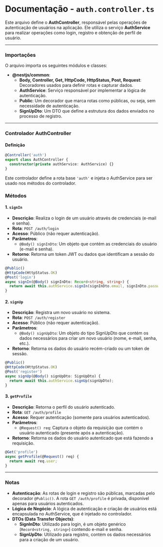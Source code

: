# Documentação - `auth.controller.ts`
Este arquivo define o **AuthController**, responsável pelas operações de autenticação de usuários na aplicação. Ele utiliza o serviço **AuthService** para realizar operações como login, registro e obtenção de perfil de usuário.

---

### Importações
O arquivo importa os seguintes módulos e classes:

* **@nestjs/common**:
  * **Body, Controller, Get, HttpCode, HttpStatus, Post, Request**: Decoradores usados para definir rotas e capturar dados.
  * **AuthService**: Serviço responsável por implementar a lógica de autenticação.
  * **Public**: Um decorador que marca rotas como públicas, ou seja, sem necessidade de autenticação.
  * **SignUpDto**: Um DTO que define a estrutura dos dados enviados no processo de registro.

---

### Controlador AuthController
#### Definição
```typescript
@Controller('auth')
export class AuthController {
  constructor(private authService: AuthService) {}
}
```
Este controlador define a rota base `'auth'` e injeta o AuthService para ser usado nos métodos do controlador.

### Métodos
#### 1. `signIn`
* **Descrição**: Realiza o login de um usuário através de credenciais (e-mail e senha).
* **Rota**: `POST /auth/login`
* **Acesso**: Público (não requer autenticação).
* **Parâmetros**:
  * `@Body() signInDto`: Um objeto que contém as credenciais do usuário (e-mail e senha).
* **Retorno**: Retorna um token JWT ou dados que identificam a sessão do usuário.
```typescript
@Public()
@HttpCode(HttpStatus.OK)
@Post('login')
async signIn(@Body() signInDto: Record<string, string>) {
  return await this.authService.signIn(signInDto.email, signInDto.password);
}
```

#### 2. `signUp`
* **Descrição**: Registra um novo usuário no sistema.
* **Rota**: `POST /auth/register`
* **Acesso**: Público (não requer autenticação).
* **Parâmetros**:
  * `@Body() signUpDto`: Um objeto do tipo SignUpDto que contém os dados necessários para criar um novo usuário (nome, e-mail, senha, etc.).
* **Retorno**: Retorna os dados do usuário recém-criado ou um token de sessão.
```typescript
@Public()
@HttpCode(HttpStatus.OK)
@Post('register')
async signUp(@Body() signUpDto: SignUpDto) {
  return await this.authService.signUp(signUpDto);
}
```

#### 3. `getProfile`
* **Descrição**: Retorna o perfil do usuário autenticado.
* **Rota**: `GET /auth/profile`
* **Acesso**: Requer autenticação (somente para usuários autenticados).
* **Parâmetros**:
  * `@Request() req`: Captura o objeto da requisição que contém o usuário autenticado (presente após a autenticação).
* **Retorno**: Retorna os dados do usuário autenticado que está fazendo a requisição.
```typescript
@Get('profile')
async getProfile(@Request() req) {
  return await req.user;
}
```

---

### Notas
* **Autenticação**: As rotas de login e registro são públicas, marcadas pelo decorador `@Public()`. A rota `GET /auth/profile` é privada, disponível apenas para usuários autenticados.
* **Lógica de Negócio**: A lógica de autenticação e criação de usuários está encapsulada no AuthService, que é injetado no controlador.
* **DTOs (Data Transfer Objects)**:
  * **SignInDto**: Utilizado para login, é um objeto genérico (`Record<string, string>`) contendo e-mail e senha.
  * **SignUpDto**: Utilizado para registro, contém os dados necessários para a criação de um usuário.

